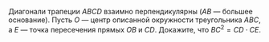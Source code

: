 Диагонали трапеции $ABCD$ взаимно перпендикулярны ($AB$ — большее основание). Пусть $O$ — центр описанной окружности треугольника $ABC$, а $E$ — точка пересечения прямых $OB$  и $CD$. Докажите, что $BC^2=CD\cdot CE$.